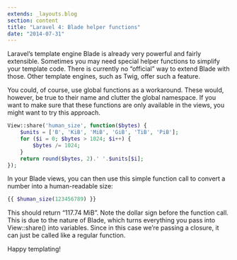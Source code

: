 ```yaml
---
extends: _layouts.blog
section: content
title: "Laravel 4: Blade helper functions"
date: "2014-07-31"
---
```


Laravel’s template engine Blade is already very powerful and fairly extensible.
Sometimes you may need special helper functions to simplify your template code.
There is currently no “official” way to extend Blade with those.
Other template engines, such as Twig, offer such a feature.

You could, of course, use global functions as a workaround.
These would, however, be true to their name and clutter the global namespace.
If you want to make sure that these functions are only available in the views, you might want to try this approach.

~~~php
View::share('human_size', function($bytes) {
    $units = ['B', 'KiB', 'MiB', 'GiB', 'TiB', 'PiB'];
    for ($i = 0; $bytes > 1024; $i++) {
        $bytes /= 1024;
    }
    return round($bytes, 2).' '.$units[$i];
});
~~~

In your Blade views, you can then use this simple function call to convert a number into a human-readable size:

~~~php
{{ $human_size(123456789) }}
~~~

This should return “117.74 MiB”.
Note the dollar sign before the function call.
This is due to the nature of Blade, which turns everything you pass into View::share() into variables.
Since in this case we’re passing a closure, it can just be called like a regular function.

Happy templating!
